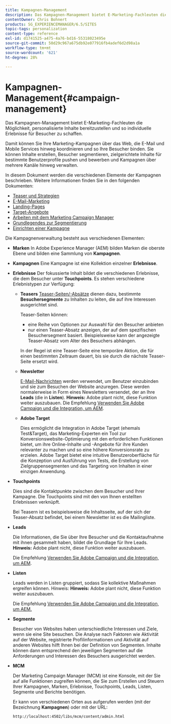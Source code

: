 ```yaml
---
title: Kampagnen-Management
description: Das Kampagnen-Management bietet E-Marketing-Fachleuten die Möglichkeit, personalisierte Inhalte bereitzustellen und so individuelle Erlebnisse für Besucher zu schaffen. Damit können Sie Ihre Marketing-Kampagnen über das Web, die E-Mail und Mobile Services hinweg koordinieren und so Ihre Besucher binden.
contentOwner: Chris Bohnert
products: SG_EXPERIENCEMANAGER/6.5/SITES
topic-tags: personalization
content-type: reference
exl-id: d1741525-a475-4a76-bd16-55318023495e
source-git-commit: 50d29c967a675db92e077916fb4adef6d2d98a1a
workflow-type: tm+mt
source-wordcount: '621'
ht-degree: 28%

---
```



# Kampagnen-Management{#campaign-management}

Das Kampagnen-Management bietet E-Marketing-Fachleuten die Möglichkeit, personalisierte Inhalte bereitzustellen und so individuelle Erlebnisse für Besucher zu schaffen.

Damit können Sie Ihre Marketing-Kampagnen über das Web, die E-Mail und Mobile Services hinweg koordinieren und so Ihre Besucher binden. Sie können Inhalte erstellen, Besucher segmentieren, zielgerichtete Inhalte für bestimmte Benutzerprofile pushen und bewerben und Kampagnen über mehrere Kanäle hinweg verwalten.

In diesem Dokument werden die verschiedenen Elemente der Kampagnen beschrieben. Weitere Informationen finden Sie in den folgenden Dokumenten:

* [Teaser und Strategien](/help/sites-classic-ui-authoring/classic-personalization-campaigns-teasers-strategy.md)
* [E-Mail-Marketing](/help/sites-classic-ui-authoring/classic-personalization-campaigns-email.md)
* [Landing-Pages](/help/sites-classic-ui-authoring/classic-personalization-campaigns-landingpage.md)
* [Target-Angebote](/help/sites-classic-ui-authoring/classic-personalization-campaigns-target-offers.md)
* [Arbeiten mit dem Marketing Campaign Manager](/help/sites-classic-ui-authoring/classic-personalization-campaigns-mktg-manager.md)
* [Grundlegendes zur Segmentierung](/help/sites-classic-ui-authoring/classic-personalization-campaigns-segmentation.md)
* [Einrichten einer Kampagne](/help/sites-classic-ui-authoring/classic-personalization-campaigns-setting-up-your.md)

Die Kampagnenverwaltung besteht aus verschiedenen Elementen:

* **Marken**
In Adobe Experience Manager (AEM) bilden Marken die oberste Ebene und bilden eine Sammlung von **Kampagnen**.

* **Kampagnen**
Eine Kampagne ist eine Kollektion einzelner **Erlebnisse**.

* **Erlebnisse**
Der fokussierte Inhalt bildet die verschiedenen Erlebnisse, die dem Besucher unter **Touchpoints**. Es stehen verschiedene Erlebnistypen zur Verfügung:

   * **Teasers**
     [Teaser-Seiten/-Absätze](#teasers) dienen dazu, bestimmte **Besuchersegmente** zu Inhalten zu leiten, die auf ihre Interessen ausgerichtet sind.

     Teaser-Seiten können:

      * eine Reihe von Optionen zur Auswahl für den Besucher anbieten
      * nur einen Teaser-Absatz anzeigen, der auf dem spezifischen Besuchersegment basiert. Beispielsweise kann der angezeigte Teaser-Absatz vom Alter des Besuchers abhängen.

     In der Regel ist eine Teaser-Seite eine temporäre Aktion, die für einen bestimmten Zeitraum dauert, bis sie durch die nächste Teaser-Seite ersetzt wird.

   * **Newsletter**

     [E-Mail-Nachrichten](#emailmarketing) werden verwendet, um Benutzer einzubinden und sie zum Besuchen der Website anzuregen. Diese werden normalerweise in Form eines Newsletters versendet, der an Ihre **Leads** (die in **Listen**). **Hinweis:** Adobe plant nicht, diese Funktion weiter auszubauen. Die Empfehlung [Verwenden Sie Adobe Campaign und die Integration, um AEM](/help/sites-administering/campaign.md).

   * **Adobe Target**

     Dies ermöglicht die Integration in Adobe Target (ehemals Test&amp;Target), das Marketing-Experten ein Tool zur Konversionswebsite-Optimierung mit den erforderlichen Funktionen bietet, um ihre Online-Inhalte und -Angebote für ihre Kunden relevanter zu machen und so eine höhere Konversionsrate zu erzielen. Adobe Target bietet eine intuitive Benutzeroberfläche für die Konzeption und Ausführung von Tests, die Erstellung von Zielgruppensegmenten und das Targeting von Inhalten in einer einzigen Anwendung.

* **Touchpoints**

  Dies sind die Kontaktpunkte zwischen dem Besucher und Ihrer Kampagne. Die Touchpoints sind mit den von Ihnen erstellten Erlebnissen verknüpft.

  Bei Teasern ist es beispielsweise die Inhaltsseite, auf der sich der Teaser-Absatz befindet, bei einem Newsletter ist es die Mailingliste.

* **Leads**

  Die Informationen, die Sie über Ihre Besucher und die Kontaktaufnahme mit ihnen gesammelt haben, bildet die Grundlage für Ihre Leads. **Hinweis:** Adobe plant nicht, diese Funktion weiter auszubauen.

  Die Empfehlung [Verwenden Sie Adobe Campaign und die Integration, um AEM](/help/sites-administering/campaign.md).

* **Listen**

  Leads werden in Listen gruppiert, sodass Sie kollektive Maßnahmen ergreifen können. Hinweis: **Hinweis:** Adobe plant nicht, diese Funktion weiter auszubauen.

  Die Empfehlung [Verwenden Sie Adobe Campaign und die Integration, um AEM.](/help/sites-administering/campaign.md)

* **Segmente**

  Besucher von Websites haben unterschiedliche Interessen und Ziele, wenn sie eine Site besuchen. Die Analyse nach Faktoren wie Aktivität auf der Website, registrierte Profilinformationen und Aktivität auf anderen Websites hilft Ihnen bei der Definition von Segmenten. Inhalte können dann entsprechend den jeweiligen Segmenten auf die Anforderungen und Interessen des Besuchers ausgerichtet werden.

* **MCM**

  Der Marketing Campaign Manager (MCM) ist eine Konsole, mit der Sie auf alle Funktionen zugreifen können, die Sie zum Erstellen und Steuern Ihrer Kampagnen, Marken, Erlebnisse, Touchpoints, Leads, Listen, Segmente und Berichte benötigen.

  Er kann von verschiedenen Orten aus aufgerufen werden (mit der Bezeichnung **Kampagnen**) oder mit der URL:

  `http://localhost:4502/libs/mcm/content/admin.html`
